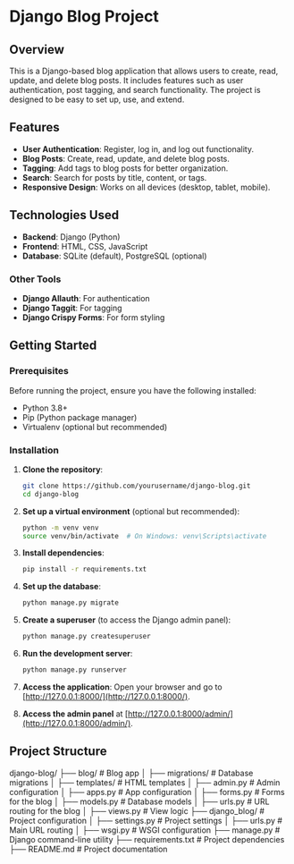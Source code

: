 # Django Blog Project

## Overview
This is a Django-based blog application that allows users to create, read, update, and delete blog posts. It includes features such as user authentication, post tagging, and search functionality. The project is designed to be easy to set up, use, and extend.

## Features
- **User Authentication**: Register, log in, and log out functionality.
- **Blog Posts**: Create, read, update, and delete blog posts.
- **Tagging**: Add tags to blog posts for better organization.
- **Search**: Search for posts by title, content, or tags.
- **Responsive Design**: Works on all devices (desktop, tablet, mobile).

## Technologies Used
- **Backend**: Django (Python)
- **Frontend**: HTML, CSS, JavaScript
- **Database**: SQLite (default), PostgreSQL (optional)

### Other Tools
- **Django Allauth**: For authentication
- **Django Taggit**: For tagging
- **Django Crispy Forms**: For form styling

## Getting Started

### Prerequisites
Before running the project, ensure you have the following installed:
- Python 3.8+
- Pip (Python package manager)
- Virtualenv (optional but recommended)

### Installation

1. **Clone the repository**:
    ```bash
    git clone https://github.com/yourusername/django-blog.git
    cd django-blog
    ```

2. **Set up a virtual environment** (optional but recommended):
    ```bash
    python -m venv venv
    source venv/bin/activate  # On Windows: venv\Scripts\activate
    ```

3. **Install dependencies**:
    ```bash
    pip install -r requirements.txt
    ```

4. **Set up the database**:
    ```bash
    python manage.py migrate
    ```

5. **Create a superuser** (to access the Django admin panel):
    ```bash
    python manage.py createsuperuser
    ```

6. **Run the development server**:
    ```bash
    python manage.py runserver
    ```

7. **Access the application**:
    Open your browser and go to [http://127.0.0.1:8000/](http://127.0.0.1:8000/).

8. **Access the admin panel** at [http://127.0.0.1:8000/admin/](http://127.0.0.1:8000/admin/).

## Project Structure

django-blog/
├── blog/                  # Blog app
│   ├── migrations/        # Database migrations
│   ├── templates/         # HTML templates
│   ├── admin.py           # Admin configuration
│   ├── apps.py            # App configuration
│   ├── forms.py           # Forms for the blog
│   ├── models.py          # Database models
│   ├── urls.py            # URL routing for the blog
│   ├── views.py           # View logic
├── django_blog/           # Project configuration
│   ├── settings.py        # Project settings
│   ├── urls.py            # Main URL routing
│   ├── wsgi.py            # WSGI configuration
├── manage.py              # Django command-line utility
├── requirements.txt       # Project dependencies
├── README.md              # Project documentation